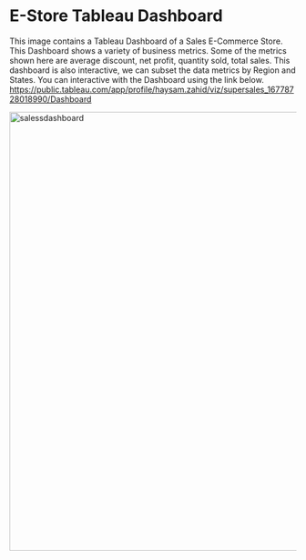 # E-Store Tableau Dashboard
This image contains a Tableau Dashboard of a Sales E-Commerce Store. This Dashboard shows a variety of business metrics.
Some of the metrics shown here are average discount, net profit, quantity sold, total sales. This dashboard is also interactive, we can subset the data metrics by Region and States. You can interactive with the Dashboard using the link below.
https://public.tableau.com/app/profile/haysam.zahid/viz/supersales_16778728018990/Dashboard


<img width="771" alt="salessdashboard" src="https://user-images.githubusercontent.com/121971294/227755196-07735b21-2772-4104-af39-d981b3749126.png">

